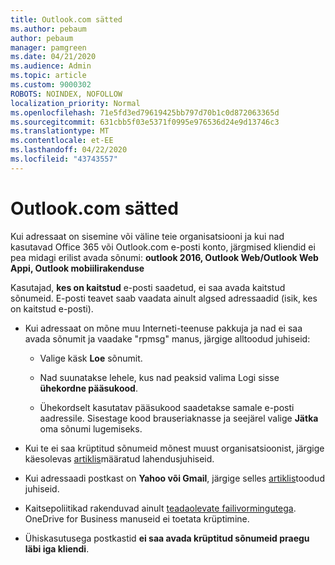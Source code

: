 ```yaml
---
title: Outlook.com sätted
ms.author: pebaum
author: pebaum
manager: pamgreen
ms.date: 04/21/2020
ms.audience: Admin
ms.topic: article
ms.custom: 9000302
ROBOTS: NOINDEX, NOFOLLOW
localization_priority: Normal
ms.openlocfilehash: 71e5fd3ed79619425bb797d70b1c0d872063365d
ms.sourcegitcommit: 631cbb5f03e5371f0995e976536d24e9d13746c3
ms.translationtype: MT
ms.contentlocale: et-EE
ms.lasthandoff: 04/22/2020
ms.locfileid: "43743557"
---
```

# <a name="settings-in-outlookcom"></a>Outlook.com sätted

Kui adressaat on sisemine või väline teie organisatsiooni ja kui nad kasutavad Office 365 või Outlook.com e-posti konto, järgmised kliendid ei pea midagi erilist avada sõnumi: **outlook 2016, Outlook Web/Outlook Web Appi, Outlook mobiilirakenduse**

Kasutajad, **kes on kaitstud** e-posti saadetud, ei saa avada kaitstud sõnumeid. E-posti teavet saab vaadata ainult algsed adressaadid (isik, kes on kaitstud e-posti).

- Kui adressaat on mõne muu Interneti-teenuse pakkuja ja nad ei&nbsp;saa avada sõnumit ja vaadake "rpmsg" manus, järgige alltoodud juhiseid:
    
    - Valige käsk **Loe** sõnumit.
    
    - Nad suunatakse lehele, kus nad peaksid valima Logi sisse **ühekordne pääsukood**.
    
    - Ühekordselt kasutatav pääsukood saadetakse samale e-posti aadressile. Sisestage kood brauseriaknasse ja seejärel valige **Jätka** oma sõnumi lugemiseks.

- Kui te ei saa krüptitud sõnumeid mõnest muust organisatsioonist, järgige käesolevas [artiklis](https://support.office.com/article/known-issues-opening-irm-protected-emails-sent-from-users-in-other-office-365-organizations-0dec0593-a05d-4aa2-8445-9311ebab3164)määratud lahendusjuhiseid.

- Kui adressaadi postkast on **Yahoo või Gmail**, järgige selles</span> [artiklis](https://support.office.com/article/how-do-i-open-a-protected-message-1157a286-8ecc-4b1e-ac43-2a608fbf3098)toodud juhiseid.

- Kaitsepoliitikad rakenduvad ainult [teadaolevate failivormingutega](https://docs.microsoft.com/azure/information-protection/rms-client/client-admin-guide-file-types). OneDrive for Business manuseid ei toetata krüptimine.

- Ühiskasutusega postkastid **ei saa avada krüptitud sõnumeid praegu läbi iga kliendi**. 
